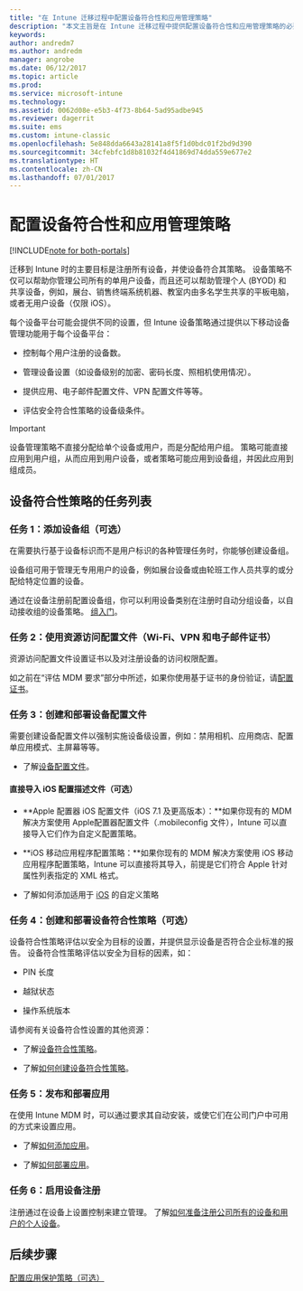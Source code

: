 ```yaml
---
title: "在 Intune 迁移过程中配置设备符合性和应用管理策略"
description: "本文主旨是在 Intune 迁移过程中提供配置设备符合性和应用管理策略的必要步骤。"
keywords: 
author: andredm7
ms.author: andredm
manager: angrobe
ms.date: 06/12/2017
ms.topic: article
ms.prod: 
ms.service: microsoft-intune
ms.technology: 
ms.assetid: 0062d08e-e5b3-4f73-8b64-5ad95adbe945
ms.reviewer: dagerrit
ms.suite: ems
ms.custom: intune-classic
ms.openlocfilehash: 5e848dda6643a28141a8f5f1d0bdc01f2bd9d390
ms.sourcegitcommit: 34cfebfc1d8b81032f4d41869d74dda559e677e2
ms.translationtype: HT
ms.contentlocale: zh-CN
ms.lasthandoff: 07/01/2017
---
```

# <a name="configure-device-compliance-and-app-management-policies"></a>配置设备符合性和应用管理策略

[!INCLUDE[note for both-portals](./includes/note-for-both-portals.md)]

迁移到 Intune 时的主要目标是注册所有设备，并使设备符合其策略。 设备策略不仅可以帮助你管理公司所有的单用户设备，而且还可以帮助管理个人 (BYOD) 和共享设备，例如，展台、销售终端系统机器、教室内由多名学生共享的平板电脑，或者无用户设备（仅限 iOS）。

每个设备平台可能会提供不同的设置，但 Intune 设备策略通过提供以下移动设备管理功能用于每个设备平台：

-   控制每个用户注册的设备数。

-   管理设备设置（如设备级别的加密、密码长度、照相机使用情况）。

-   提供应用、电子邮件配置文件、VPN 配置文件等等。

-   评估安全符合性策略的设备级条件。

> [!IMPORTANT]
> 设备管理策略不直接分配给单个设备或用户，而是分配给用户组。 策略可能直接应用到用户组，从而应用到用户设备，或者策略可能应用到设备组，并因此应用到组成员。

## <a name="task-list-for-device-compliance-policies"></a>设备符合性策略的任务列表

### <a name="task-1-add-device-groups-optional"></a>任务 1：添加设备组（可选）

在需要执行基于设备标识而不是用户标识的各种管理任务时，你能够创建设备组。

设备组可用于管理无专用用户的设备，例如展台设备或由轮班工作人员共享的或分配给特定位置的设备。

通过在设备注册前配置设备组，你可以利用设备类别在注册时自动分组设备，以自动接收组的设备策略。 [组入门](/intune/groups-get-started)。

### <a name="task-2-use-resource-access-profiles-wi-fi-vpn-and-email-certificates"></a>任务 2：使用资源访问配置文件（Wi-Fi、VPN 和电子邮件证书）

资源访问配置文件设置证书以及对注册设备的访问权限配置。

如之前在“评估 MDM 要求”部分中所述，如果你使用基于证书的身份验证，请[配置证书](/intune/certificates-configure)。

### <a name="task-3-create-and-deploy-device-configuration-profiles"></a>任务 3：创建和部署设备配置文件

需要创建设备配置文件以强制实施设备级设置，例如：禁用相机、应用商店、配置单应用模式、主屏幕等等。

- 了解[设备配置文件](/intune/device-profiles)。

####  <a name="direct-import-of-ios-configuration-profiles-optional"></a>直接导入 iOS 配置描述文件（可选）

-   **Apple 配置器 iOS 配置文件（iOS 7.1 及更高版本）：**如果你现有的 MDM 解决方案使用 Apple配置器配置文件（.mobileconfig 文件），Intune 可以直接导入它们作为自定义配置策略。

-   **iOS 移动应用程序配置策略：**如果你现有的 MDM 解决方案使用 iOS 移动应用程序配置策略，Intune 可以直接将其导入，前提是它们符合 Apple 针对属性列表指定的 XML 格式。

- 了解如何添加适用于 [iOS](/intune/custom-settings-ios) 的自定义策略

### <a name="task-4-create-and-deploy-device-compliance-policies-optional"></a>任务 4：创建和部署设备符合性策略（可选）

设备符合性策略评估以安全为目标的设置，并提供显示设备是否符合企业标准的报告。 设备符合性策略评估以安全为目标的因素，如：

-   PIN 长度

-   越狱状态

-   操作系统版本

请参阅有关设备符合性设置的其他资源：

-   了解[设备符合性策略](/intune-classic/deploy-use/introduction-to-device-compliance-policies-in-microsoft-intune)。

-   了解[如何创建设备符合性策略](/intune-classic/deploy-use/create-a-device-compliance-policy-in-microsoft-intune)。

### <a name="task-5-publish-and-deploy-apps"></a>任务 5：发布和部署应用

在使用 Intune MDM 时，可以通过要求其自动安装，或使它们在公司门户中可用的方式来设置应用。

-   了解[如何添加应用](/intune-classic/deploy-use/add-apps)。

-   了解[如何部署应用](/intune-classic/deploy-use/deploy-apps)。

### <a name="task-6-enable-device-enrollment"></a>任务 6：启用设备注册

注册通过在设备上设置控制来建立管理。 了解[如何准备注册公司所有的设备和用户的个人设备](/intune/device-enrollment)。

## <a name="next-steps"></a>后续步骤 

[配置应用保护策略（可选）](migration-guide-app-protection-policies.md)

